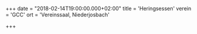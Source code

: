 +++
date = "2018-02-14T19:00:00.000+02:00"
title = 'Heringsessen'
verein = 'GCC'
ort = 'Vereinssaal, Niederjosbach'

+++

      